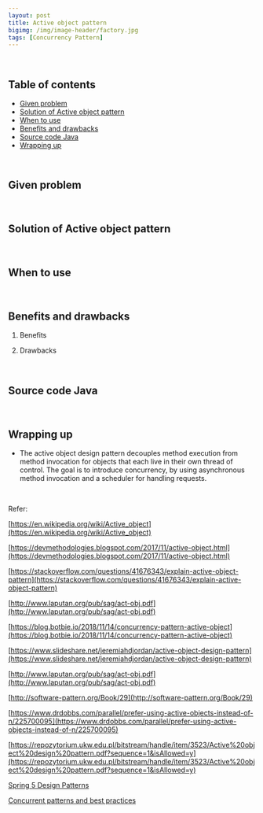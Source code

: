 ```yaml
---
layout: post
title: Active object pattern
bigimg: /img/image-header/factory.jpg
tags: [Concurrency Pattern]
---
```




<br>

## Table of contents
- [Given problem](#given-problem)
- [Solution of Active object pattern](#solution-of-active-object-pattern)
- [When to use](#when-to-use)
- [Benefits and drawbacks](#benefits-and-drawbacks)
- [Source code Java](#source-code-java)
- [Wrapping up](#wrapping-up)


<br>

## Given problem






<br>

## Solution of Active object pattern






<br>

## When to use





<br>

## Benefits and drawbacks
1. Benefits




2. Drawbacks




<br>

## Source code Java






<br>

## Wrapping up
- The active object design pattern decouples method execution from method invocation for objects that each live in their own thread of control. The goal is to introduce concurrency, by using asynchronous method invocation and a scheduler for handling requests.





<br>

Refer:

[https://en.wikipedia.org/wiki/Active_object](https://en.wikipedia.org/wiki/Active_object)

[https://devmethodologies.blogspot.com/2017/11/active-object.html](https://devmethodologies.blogspot.com/2017/11/active-object.html)

[https://stackoverflow.com/questions/41676343/explain-active-object-pattern](https://stackoverflow.com/questions/41676343/explain-active-object-pattern)

[http://www.laputan.org/pub/sag/act-obj.pdf](http://www.laputan.org/pub/sag/act-obj.pdf)

[https://blog.botbie.io/2018/11/14/concurrency-pattern-active-object](https://blog.botbie.io/2018/11/14/concurrency-pattern-active-object)

[https://www.slideshare.net/jeremiahdjordan/active-object-design-pattern](https://www.slideshare.net/jeremiahdjordan/active-object-design-pattern)

[http://www.laputan.org/pub/sag/act-obj.pdf](http://www.laputan.org/pub/sag/act-obj.pdf)

[http://software-pattern.org/Book/29](http://software-pattern.org/Book/29)

[https://www.drdobbs.com/parallel/prefer-using-active-objects-instead-of-n/225700095](https://www.drdobbs.com/parallel/prefer-using-active-objects-instead-of-n/225700095)

[https://repozytorium.ukw.edu.pl/bitstream/handle/item/3523/Active%20object%20design%20pattern.pdf?sequence=1&isAllowed=y](https://repozytorium.ukw.edu.pl/bitstream/handle/item/3523/Active%20object%20design%20pattern.pdf?sequence=1&isAllowed=y)

[Spring 5 Design Patterns]()

[Concurrent patterns and best practices]()